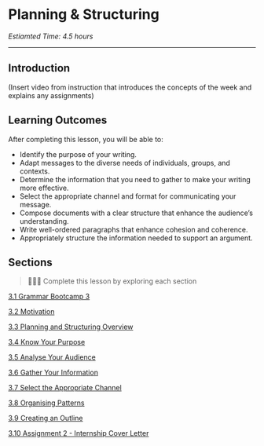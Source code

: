 # Planning & Structuring
*Estiamted Time: 4.5 hours*

---
## Introduction
(Insert video from instruction that introduces the concepts of the week and explains any assignments)

## Learning Outcomes

After completing this lesson, you will be able to:
- Identify the purpose of your writing.
- Adapt messages to the diverse needs of individuals, groups, and contexts.
- Determine the information that you need to gather to make your writing more effective.
- Select the appropriate channel and format for communicating your message.
- Compose documents with a clear structure that enhance the audience’s understanding.
- Write well-ordered paragraphs that enhance cohesion and coherence.
- Appropriately structure the information needed to support an argument.

## Sections

> 👩🏿‍🏫 Complete this lesson by exploring each section

[3.1 Grammar Bootcamp 3](communicating-for-success/planning-structuring/grammar-bootcamp-3.md)

[3.2 Motivation](communicating-for-success/planning-structuring/motivation.md)

[3.3 Planning and Structuring Overview](communicating-for-success/planning-structuring/planning-structuring-overview.md)

[3.4 Know Your Purpose](communicating-for-success/planning-structuring/know-your-purpose.md)

[3.5 Analyse Your Audience](communicating-for-success/planning-structuring/analyse-your-audience.md)

[3.6 Gather Your Information](communicating-for-success/planning-structuring/gather-your-information.md)

[3.7 Select the Appropriate Channel](communicating-for-success/planning-structuring/select-the-appropriate-channel.md)

[3.8 Organising Patterns](communicating-for-success/planning-structuring/organising-patterns.md)

[3.9 Creating an Outline](communicating-for-success/planning-structuring/creating-an-outline.md)

[3.10 Assignment 2 - Internship Cover Letter](communicating-for-success/planning-structuring/assignment-2-internship-cover-letter.md)
